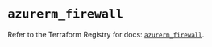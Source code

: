 # `azurerm_firewall`

Refer to the Terraform Registry for docs: [`azurerm_firewall`](https://registry.terraform.io/providers/hashicorp/azurerm/3.98.0/docs/resources/firewall).
